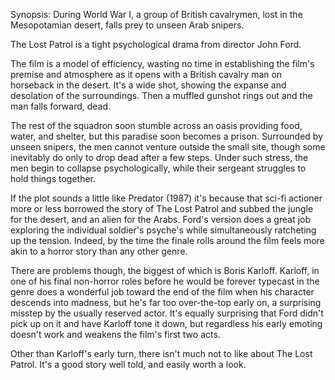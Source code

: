 Synopsis: During World War I, a group of British cavalrymen, lost in the Mesopotamian desert, falls prey to unseen Arab snipers.

The Lost Patrol is a tight psychological drama from director John Ford. 

The film is a model of efficiency, wasting no time in establishing the film's premise and atmosphere as it opens with a British cavalry man on horseback in the desert. It's a wide shot, showing the expanse and desolation of the surroundings. Then a muffled gunshot rings out and the man falls forward, dead. 

The rest of the squadron soon stumble across an oasis providing food, water, and shelter, but this paradise soon becomes a prison. Surrounded by unseen snipers, the men cannot venture outside the small site, though some inevitably do only to drop dead after a few steps. Under such stress, the men begin to collapse psychologically, while their sergeant struggles to hold things together.

If the plot sounds a little like Predator (1987) it's because that sci-fi actioner more or less borrowed the story of The Lost Patrol and subbed the jungle for the desert, and an alien for the Arabs. Ford's version does a great job exploring the individual soldier's psyche's while simultaneously ratcheting up the tension. Indeed, by the time the finale rolls around the film feels more akin to a horror story than any other genre.

There are problems though, the biggest of which is Boris Karloff. Karloff, in one of his final non-horror roles before he would be forever typecast in the genre does a wonderful job toward the end of the film when his character descends into madness, but he's far too over-the-top early on, a surprising misstep by the usually reserved actor. It's equally surprising that Ford didn't pick up on it and have Karloff tone it down, but regardless his early emoting doesn't work and weakens the film's first two acts.

Other than Karloff's early turn, there isn't much not to like about The Lost Patrol. It's a good story well told, and easily worth a look.



